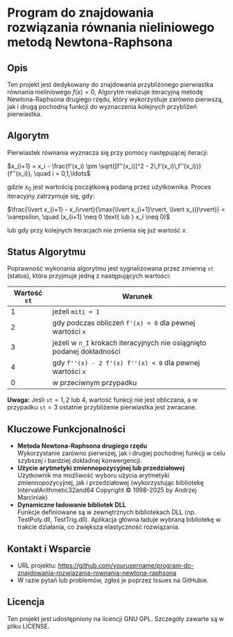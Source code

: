 # Program do znajdowania rozwiązania równania nieliniowego metodą Newtona-Raphsona

## Opis
Ten projekt jest dedykowany do znajdowania przybliżonego pierwiastka równania nieliniowego $f(x) = 0$,
Algorytm realizuje iteracyjną metodę Newtona-Raphsona drugiego rzędu, który wykorzystuje zarówno pierwszą, jak i drugą pochodną funkcji do wyznaczenia kolejnych przybliżeń pierwiastka.

## Algorytm
Pierwiastek równania wyznacza się przy pomocy następującej iteracji:

$x_{i+1} = x_i - \frac{f'(x_i) \pm \sqrt{[f''(x_i)]^2 - 2\,f'(x_i)\,f''(x_i)}}{f''(x_i)}, \quad i = 0,1,\ldots$


gdzie $x_0$ jest wartością początkową podaną przez użytkownika. Proces iteracyjny zatrzymuje się, gdy:

$\frac{\lvert x_{i+1} - x_i\rvert}{\max(\lvert x_{i+1}\rvert, \lvert x_{i}\rvert)} < \varepsilon, \quad (x_{i+1} \neq 0 \text{ lub } x_i \neq 0)$


lub gdy przy kolejnych iteracjach nie zmienia się już wartość $x$.

## Status Algorytmu
Poprawność wykonania algorytmu jest sygnalizowana przez zmienną `st` (status), która przyjmuje jedną z następujących wartości:

| Wartość `st` | Warunek                                                                 |
|--------------|-------------------------------------------------------------------------|
| 1            | jeżeli `miti = 1`                                                       |
| 2            | gdy podczas obliczeń `f'(x) = 0` dla pewnej wartości `x`               |
| 3            | jeżeli w `n_I` krokach iteracyjnych nie osiągnięto podanej dokładności |
| 4            | gdy `f''(x) - 2 f'(x) f''(x) < 0` dla pewnej wartości `x`              |
| 0            | w przeciwnym przypadku                                                  |

**Uwaga:** Jeśli $\texttt{st} = 1, 2 \text{ lub } 4$, wartość funkcji nie jest obliczana, a w przypadku $\texttt{st} = 3$ ostatnie przybliżenie pierwiastka jest zwracane.

## Kluczowe Funkcjonalności
- **Metoda Newtona-Raphsona drugiego rzędu**  
  Wykorzystanie zarówno pierwszej, jak i drugiej pochodnej funkcji w celu szybszej i bardziej dokładnej konwergencji.
- **Użycie arytmetyki zmiennopozycyjnej lub przedziałowej**  
  Użytkownik ma możliwość wyboru użycia arytmetyki zmiennopozycyjnej, jak i przedziałowej (wykorzystując bibliotekę IntervalArithmetic32and64 Copyright © 1998-2025 by Andrzej Marciniak)
- **Dynamiczne ładowanie bibliotek DLL**  
  Funkcje definiowane są w zewnętrznych bibliotekach DLL (np. TestPoly.dll, TestTrig.dll). 
  Aplikacja główna ładuje wybraną bibliotekę w trakcie działania, co zwiększa elastyczność rozwiązania.

<!--
## Instalacja i Uruchomienie
1. **Klonowanie repozytorium:**  
   Skopiuj repozytorium z GitHuba:
   https://github.com/JanFilipowski/newton-raphson

2. **Budowanie DLL:**  
   - Otwórz projekt DLL (np. TestPoly i TestTrig) w Delphi.  
   - Upewnij się, że wszystkie jednostki (w tym IntervalArithmetic32and64) są dostępne i poprawnie skonfigurowane.  
   - Skonfiguruj i zbuduj projekty, aby wygenerować odpowiednie pliki .dll.

3. **Budowanie aplikacji głównej:**  
   - Otwórz projekt aplikacji głównej (EAN_MAIN) w Delphi.  
   - Upewnij się, że ścieżki do wygenerowanych DLL są poprawnie ustawione.  
   - Skonfiguruj projekt i zbuduj aplikację.

4. **Uruchomienie:**  
   Po uruchomieniu aplikacji głównej wybierz odpowiednią bibliotekę DLL poprzez okno dialogowe (TOpenDialog).  
   Następnie wprowadź wymagane parametry (np. $x_0$, dokładność $\varepsilon$, liczbę iteracji) i uruchom algorytm.

-->
## Kontakt i Wsparcie
- URL projektu: https://github.com/yourusername/program-do-znajdowania-rozwiazania-rownania-newtona-raphsona
- W razie pytań lub problemów, zgłoś je poprzez Issues na GitHubie.

## Licencja
Ten projekt jest udostępniony na licencji GNU GPL. Szczegóły zawarte są w pliku LICENSE.

